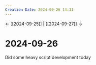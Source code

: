 ```yaml
---
Creation Date: 2024-09-26 14:31
---
```


<- [[2024-09-25]] | [[2024-09-27]]  ->

# 2024-09-26
Did some heavy script development today